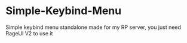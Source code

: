 # Simple-Keybind-Menu

Simple keybind menu standalone made for my RP server, you just need RageUI V2 to use it 
